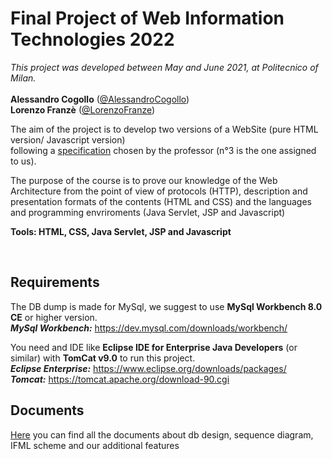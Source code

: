 # Final Project of Web Information Technologies 2022

*This project was developed between May and June 2021, at Politecnico of Milan.* <br><br>
**Alessandro Cogollo** ([@AlessandroCogollo](https://github.com/AlessandroCogollo)) <br>
**Lorenzo Franzè** ([@LorenzoFranze](https://github.com/lorenzofranze)) <br>


The aim of the project is to develop two versions of a WebSite (pure HTML version/ Javascript version)<br> following a [specification](https://github.com/AlessandroCogollo/documentManagerHTML/blob/main/deliverables/requirements.pdf) chosen by the professor (n°3 is the one assigned to us).

The purpose of the course is to prove our knowledge of the Web Architecture from the point of view of protocols (HTTP), description and presentation formats of the contents (HTML and CSS) and the languages and programming envriroments (Java Servlet, JSP and Javascript)

**Tools: HTML, CSS, Java Servlet, JSP and Javascript**

<br>

## Requirements
The DB dump is made for MySql, we suggest to use **MySql Workbench 8.0 CE** or higher version.<br>
***MySql Workbench:*** https://dev.mysql.com/downloads/workbench/

You need and IDE like **Eclipse IDE for Enterprise Java Developers** (or similar) with **TomCat v9.0** to run this project.   
***Eclipse Enterprise:*** https://www.eclipse.org/downloads/packages/ <br>
***Tomcat:*** https://tomcat.apache.org/download-90.cgi

## Documents
[Here](https://github.com/AlessandroCogollo/documentManagerHTML/blob/main/deliverables/documentManager.pdf) you can find all the documents about db design, sequence diagram, IFML scheme and our additional features

